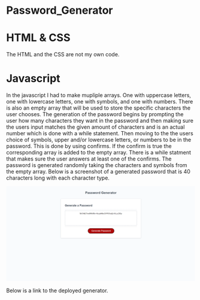 # Password_Generator
# HTML & CSS 
The HTML and the CSS are not my own code. 
# Javascript 
In the javascript I had to make mupliple arrays. One with uppercase letters, one with lowercase letters, one with symbols, and one with numbers.
There is also an empty array that will be used to store the specific characters the user chooses. 
The generation of the password begins by prompting the user how many characters they want in the password and then making sure the users input matches the given amount of characters and is an actual number which is done with a while statement. 
Then moving to the the users choice of symbols, upper and/or lowercase letters, or numbers to be in the password. This is done by using confirms. If the confirm is true the corresponding array is added to the empty array. 
There is a while statment that makes sure the user answers at least one of the confirms. 
The password is generated randomly taking the characters and symbols from the empty array. 
Below is a screenshot of a generated password that is 40 characters long with each character type. 

![](Assets/images/pass_generator_1.png)

Below is a link to the deployed generator.

